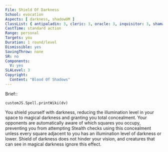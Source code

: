 ```yaml
---
File: Shield Of Darkness
School: evocation
Aspects: [ darkness, shadowUM ]
ClassList: { antipaladin: 3, cleric: 3, oracle: 3, inquisitor: 3, shaman: 3, spiritualist: 3 }
CastTime: standard action
Range: personal
Targets: you
Duration: 1 round/level
Dismissible: yes
SavingThrow: none
SR: no
Components:
  V: yes
SLALevel: 3
Copyright:
  Content: "Blood Of Shadows"
---
```

Brief:: 

```dataviewjs
customJS.Spell.printWiki(dv)
```

You shield yourself with darkness, reducing the illumination level in your space to magical darkness and granting you total concealment. Your opponents are automatically aware of which squares you occupy, preventing you from attempting Stealth checks using this concealment unless every square adjacent to you has an illumination level of darkness or lower. Shield of darkness does not hinder your vision, and creatures that can see in magical darkness ignore this effect.
